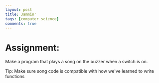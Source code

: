 ```yaml
---
layout: post
title: Jammin'
tags: [computer science]
comments: true
---
```

# Assignment: 
Make a program that plays a song on the buzzer when a switch is on. 



Tip: Make sure song code is compatible with how we've learned to write functions

